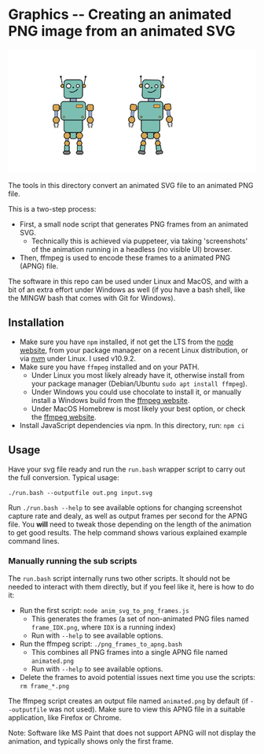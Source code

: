 # Graphics -- Creating an animated PNG image from an animated SVG


![Animated Robot in PNG format](../images/robot_a.png)


The tools in this directory convert an animated SVG file to an animated PNG file.

This is a two-step process:

* First, a small node script that generates PNG frames from an animated SVG.
    - Technically this is achieved via puppeteer, via taking 'screenshots' of the animation running in a headless (no visible UI) browser.
* Then, ffmpeg is used to encode these frames to a animated PNG (APNG) file.

The software in this repo can be used under Linux and MacOS, and with a bit of an extra effort under Windows as well (if you have a bash shell, like the MINGW bash that comes with Git for Windows).

## Installation

* Make sure you have `npm` installed, if not get the LTS from the [node website](https://nodejs.org/), from your package manager on a recent Linux distribution, or via [nvm](https://github.com/nvm-sh/nvm) under Linux. I used v10.9.2.
* Make sure you have `ffmpeg` installed and on your PATH.
   - Under Linux you most likely already have it, otherwise install from your package manager (Debian/Ubuntu `sudo apt install ffmpeg`).
   - Under Windows you could use chocolate to install it, or manually install a Windows build from the [ffmpeg website](https://www.ffmpeg.org/).
   - Under MacOS Homebrew is most likely your best option, or check the [ffmpeg website](https://www.ffmpeg.org/).
* Install JavaScript dependencies via npm. In this directory, run: ```npm ci```


## Usage

Have your svg file ready and run the `run.bash` wrapper script to carry out the full conversion. Typical usage:

```shell
./run.bash --outputfile out.png input.svg
```

Run `./run.bash --help` to see available options for changing screenshot capture rate and dealy, as well as output frames per second for the APNG file. You **will** need to tweak those depending on the length of the animation to get good results. The help command shows various explained example command lines.


### Manually running the sub scripts

The `run.bash` script internally runs two other scripts. It should not be needed to interact with them directly, but if you feel like it, here is how to do it:


* Run the first script: ```node anim_svg_to_png_frames.js```
    - This generates the frames (a set of non-animated PNG files named `frame_IDX.png`, where `IDX` is a running index)
    - Run with `--help` to see available options.
* Run the ffmpeg script: ```./png_frames_to_apng.bash```
    - This combines all PNG frames into a single APNG file named `animated.png`
    - Run with `--help` to see available options.
* Delete the frames to avoid potential issues next time you use the scripts: ```rm frame_*.png```


The ffmpeg script creates an output file named `animated.png` by default (if `--outputfile` was not used). Make sure to view this APNG file in a suitable application, like Firefox or Chrome.

Note: Software like MS Paint that does not support APNG will not display the animation, and typically shows only the first frame.


